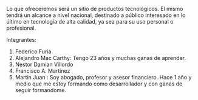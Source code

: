 Lo que ofreceremos será un sitio de productos tecnológicos. El mismo tendrá un alcance a nivel nacional, destinado a público interesado en lo último en tecnología de alta calidad, ya sea para su uso personal o profesional.

Integrantes:

1. Federico Furia
2. Alejandro Mac Carthy: Tengo 23 años y muchas ganas de aprender.
3. Nestor Damian Villordo
4. Francisco A. Martinez
5. Martin Juan : Soy abogado, profesor y asesor financiero. Hace 1 año y medio que me estoy formando como desarrollador y con ganas de seguir formandome.